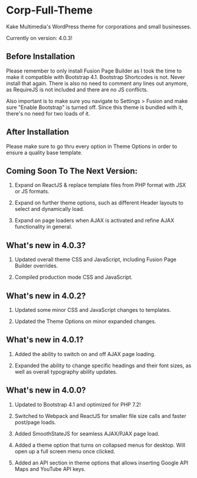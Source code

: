 # Corp-Full-Theme
Kake Multimedia's WordPress theme for corporations and small businesses.

Currently on version: 4.0.3!

## Before Installation

Please remember to only install Fusion Page Builder as I took the time to make it compatible with Bootstrap 4.1. Bootstrap Shortcodes is not. Never install that again. There is also no need to comment any lines out anymore, as RequireJS is not included and there are no JS conflicts.

Also important is to make sure you navigate to Settings > Fusion and make sure "Enable Bootstrap" is turned off. Since this theme is bundled with it, there's no need for two loads of it.

## After Installation
 
Please make sure to go thru every option in Theme Options in order to ensure a quality base template.

## Coming Soon To The Next Version:

1. Expand on ReactJS & replace template files from PHP format with JSX or JS formats.

2. Expand on further theme options, such as different Header layouts to select and dynamically load.

3. Expand on page loaders when AJAX is activated and refine AJAX functionality in general.

## What's new in 4.0.3?

1. Updated overall theme CSS and JavaScript, including Fusion Page Builder overrides.

2. Compiled production mode CSS and JavaScript.

## What's new in 4.0.2?

1. Updated some minor CSS and JavaScript changes to templates.

2. Updated the Theme Options on minor expanded changes.

## What's new in 4.0.1?

1. Added the ability to switch on and off AJAX page loading.

2. Expanded the ability to change specific headings and their font sizes, as well as overall typography ability updates.

## What's new in 4.0.0?

1. Updated to Bootstrap 4.1 and optimized for PHP 7.2!

2. Switched to Webpack and ReactJS for smaller file size calls and faster post/page loads.

3. Added SmoothStateJS for seamless AJAX/PJAX page load.

4. Added a theme option that turns on collapsed menus for desktop. Will open up a full screen menu once clicked.

5. Added an API section in theme options that allows inserting Google API Maps and YouTube API keys.
